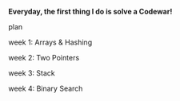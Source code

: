 **Everyday, the first thing I do is solve a Codewar!**

plan

week 1: Arrays & Hashing

week 2: Two Pointers

week 3: Stack

week 4: Binary Search
